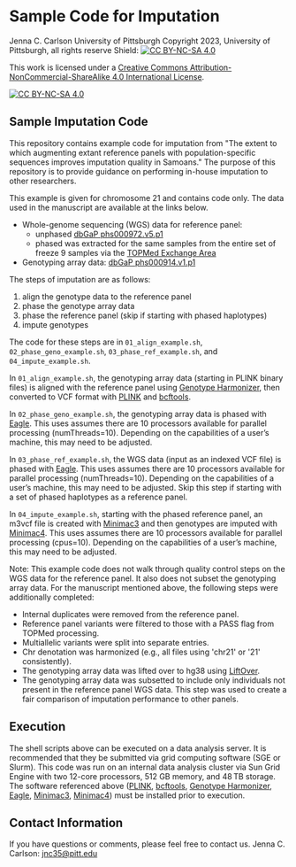 # Sample Code for Imputation

Jenna C. Carlson
University of Pittsburgh
Copyright 2023, University of Pittsburgh, all rights reserve
Shield: [![CC BY-NC-SA 4.0][cc-by-nc-sa-shield]][cc-by-nc-sa]

This work is licensed under a
[Creative Commons Attribution-NonCommercial-ShareAlike 4.0 International License][cc-by-nc-sa].

[![CC BY-NC-SA 4.0][cc-by-nc-sa-image]][cc-by-nc-sa]

[cc-by-nc-sa]: http://creativecommons.org/licenses/by-nc-sa/4.0/
[cc-by-nc-sa-image]: https://licensebuttons.net/l/by-nc-sa/4.0/88x31.png
[cc-by-nc-sa-shield]: https://img.shields.io/badge/License-CC%20BY--NC--SA%204.0-lightgrey.svg

## Sample Imputation Code

This repository contains example code for imputation from "The extent to which augmenting extant reference panels with population-specific sequences improves imputation quality in Samoans." The purpose of this repository is to provide guidance on performing in-house imputation to other researchers.

This example is given for chromosome 21 and contains code only. The data used in the manuscript are available at the links below.            
* Whole-genome sequencing (WGS) data for reference panel:         
    - unphased [dbGaP phs000972.v5.p1](https://www.ncbi.nlm.nih.gov/projects/gap/cgi-bin/study.cgi?study_id=phs000972.v5.p1)
    - phased was extracted for the same samples from the entire set of freeze 9 samples via the [TOPMed Exchange Area](https://topmed.nhlbi.nih.gov/)         
* Genotyping array data: [dbGaP phs000914.v1.p1](https://www.ncbi.nlm.nih.gov/projects/gap/cgi-bin/study.cgi?study_id=phs000914.v1.p1)        

The steps of imputation are as follows:            
  1. align the genotype data to the reference panel        
  2. phase the genotype array data      
  3. phase the reference panel (skip if starting with phased haplotypes)        
  4. impute genotypes         

The code for these steps are in `01_align_example.sh`, `02_phase_geno_example.sh`, `03_phase_ref_example.sh`, and `04_impute_example.sh`. 

In `01_align_example.sh`, the genotyping array data (starting in PLINK binary files) is aligned with the reference panel using [Genotype Harmonizer](https://bioinformaticshome.com/tools/descriptions/Genotype_harmonizer.html#gsc.tab=0), then converted to VCF format with [PLINK](https://www.cog-genomics.org/plink/) and [bcftools](https://samtools.github.io/bcftools/bcftools.html).

In `02_phase_geno_example.sh`, the genotyping array data is phased with [Eagle](https://alkesgroup.broadinstitute.org/Eagle/). This uses assumes there are 10 processors available for parallel processing (numThreads=10). Depending on the capabilities of a user’s machine, this may need to be adjusted.

In `03_phase_ref_example.sh`, the WGS data (input as an indexed VCF file) is phased with [Eagle](https://alkesgroup.broadinstitute.org/Eagle/). This uses assumes there are 10 processors available for parallel processing (numThreads=10). Depending on the capabilities of a user’s machine, this may need to be adjusted. Skip this step if starting with a set of phased haplotypes as a reference panel.

In `04_impute_example.sh`, starting with the phased reference panel, an m3vcf file is created with [Minimac3](https://genome.sph.umich.edu/wiki/Minimac3) and then genotypes are imputed with [Minimac4](https://genome.sph.umich.edu/wiki/Minimac4). This uses assumes there are 10 processors available for parallel processing (cpus=10). Depending on the capabilities of a user’s machine, this may need to be adjusted.

Note: This example code does not walk through quality control steps on the WGS data for the reference panel. It also does not subset the genotyping array data. For the manuscript mentioned above, the following steps were additionally completed:
  * Internal duplicates were removed from the reference panel. 
  * Reference panel variants were filtered to those with a PASS flag from TOPMed processing.
  * Multiallelic variants were split into separate entries.
  * Chr denotation was harmonized (e.g., all files using 'chr21' or '21' consistently).
  * The genotyping array data was lifted over to hg38 using [LiftOver](https://genome.ucsc.edu/cgi-bin/hgLiftOver).
  * The genotyping array data was subsetted to include only individuals not present in the reference panel WGS data. This step was used to create a fair comparison of imputation performance to other panels.  

## Execution
The shell scripts above can be executed on a data analysis server. It is recommended that they be submitted via grid computing software (SGE or Slurm). This code was run on an internal data analysis cluster via Sun Grid Engine with two 12-core processors, 512 GB memory, and 48 TB storage.
The software referenced above ([PLINK](https://www.cog-genomics.org/plink/), [bcftools](https://samtools.github.io/bcftools/bcftools.html), [Genotype Harmonizer](https://bioinformaticshome.com/tools/descriptions/Genotype_harmonizer.html#gsc.tab=0), [Eagle](https://alkesgroup.broadinstitute.org/Eagle/), [Minimac3](https://genome.sph.umich.edu/wiki/Minimac3), [Minimac4](https://genome.sph.umich.edu/wiki/Minimac4)) must be installed prior to execution. 

## Contact Information
If you have questions or comments, please feel free to contact us.
Jenna C. Carlson: jnc35@pitt.edu
